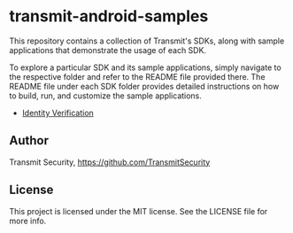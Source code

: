 # transmit-android-samples

This repository contains a collection of Transmit's SDKs, along with sample applications that demonstrate the usage of each SDK.

To explore a particular SDK and its sample applications, simply navigate to the respective folder and refer to the README file provided there. The README file under each SDK folder provides detailed instructions on how to build, run, and customize the sample applications.

- [Identity Verification](https://github.com/TransmitSecurity/transmit-iOS-samples/blob/ad38416e2e620f3d5805597c866d3d0a813a8f67/IdentityVerification/README.md)


## Author

Transmit Security, https://github.com/TransmitSecurity

## License

This project is licensed under the MIT license. See the LICENSE file for more info.
